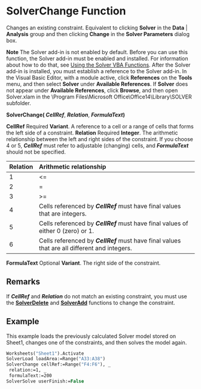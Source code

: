 
# SolverChange Function

Changes an existing constraint. Equivalent to clicking  **Solver** in the **Data** | **Analysis** group and then clicking **Change** in the **Solver Parameters** dialog box.


 **Note**  The Solver add-in is not enabled by default. Before you can use this function, the Solver add-in must be enabled and installed. For information about how to do that, see  [Using the Solver VBA Functions](37d0aa49-2e5c-5efe-1c69-b5168af1f231.md). After the Solver add-in is installed, you must establish a reference to the Solver add-in. In the Visual Basic Editor, with a module active, click  **References** on the **Tools** menu, and then select **Solver** under **Available References**. If  **Solver** does not appear under **Available References**, click  **Browse**, and then open Solver.xlam in the \Program Files\Microsoft Office\Office14\Library\SOLVER subfolder.


 **SolverChange( _CellRef_**,  **_Relation_**,  **_FormulaText_)**

 **CellRef** Required **Variant**. A reference to a cell or a range of cells that forms the left side of a constraint.
 **Relation** Required **Integer**. The arithmetic relationship between the left and right sides of the constraint. If you choose 4 or 5,  **_CellRef_** must refer to adjustable (changing) cells, and **_FormulaText_** should not be specified.


|**Relation**|**Arithmetic relationship**|
|:-----|:-----|
|1|<=|
|2|=|
|3|>=|
|4|Cells referenced by  **_CellRef_** must have final values that are integers.|
|5|Cells referenced by  **_CellRef_** must have final values of either 0 (zero) or 1.|
|6|Cells referenced by  **_CellRef_** must have final values that are all different and integers.|
 **FormulaText** Optional **Variant**. The right side of the constraint.

## Remarks

If  **_CellRef_** and **_Relation_** do not match an existing constraint, you must use the **[SolverDelete](08d285ef-7c11-2429-3d91-61c75c515c72.md)** and  **[SolverAdd](c20e0a78-113e-254f-428f-0dc1bdc817c2.md)** functions to change the constraint.


## Example

This example loads the previously calculated Solver model stored on Sheet1, changes one of the constraints, and then solves the model again.


```vb
Worksheets("Sheet1").Activate 
SolverLoad loadArea:=Range("A33:A38") 
SolverChange cellRef:=Range("F4:F6"), _ 
 relation:=1, _ 
 formulaText:=200 
SolverSolve userFinish:=False
```


